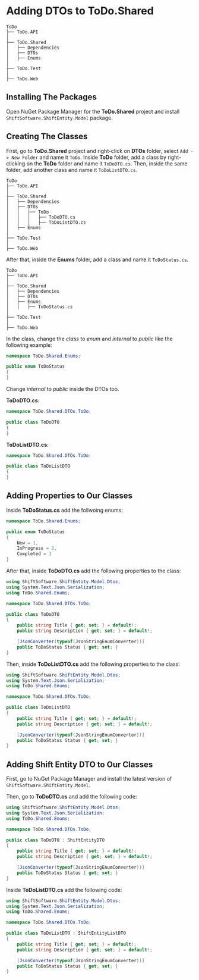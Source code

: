 # Adding DTOs to ToDo.Shared

``` hl_lines="4"
ToDo
├── ToDo.API
│
├── ToDo.Shared
│   ├── Dependencies
│   ├── DTOs
│   ├── Enums
│
├── ToDo.Test
│
├── ToDo.Web
```

## Installing The Packages

Open NuGet Package Manager for the **ToDo.Shared** project and install ``ShiftSoftware.ShiftEntity.Model`` package.

## Creating The Classes

First, go to **ToDo.Shared** project and right-click on **DTOs** folder, select ``Add -> New Folder`` and name it ``ToDo``. Inside **ToDo** folder, add a class by right-clicking on the **ToDo** folder and name it ``ToDoDTO.cs``. Then, inside the same folder, add another class and name it ``ToDoListDTO.cs``.

``` hl_lines="7-9"
ToDo
├── ToDo.API
│
├── ToDo.Shared
│   ├── Dependencies
│   ├── DTOs
│   │   ├── ToDo
│   │   │   ├── ToDoDTO.cs
│   │   │   ├── ToDoListDTO.cs
│   ├── Enums
│
├── ToDo.Test
│
├── ToDo.Web
```

After that, inside the **Enums** folder, add a class and name it ``ToDoStatus.cs``.

``` hl_lines="7-8"
ToDo
├── ToDo.API
│
├── ToDo.Shared
│   ├── Dependencies
│   ├── DTOs
│   ├── Enums
│   │   ├── ToDoStatus.cs
│
├── ToDo.Test
│
├── ToDo.Web
```

In the class, change the *class* to *enum* and *internal* to *public* like the following example:

``` cs hl_lines="3"
namespace ToDo.Shared.Enums;

public enum ToDoStatus
{
}
```

Change *internal* to *public* inside the DTOs too.

**ToDoDTO.cs**:

``` cs hl_lines="3"
namespace ToDo.Shared.DTOs.ToDo;

public class ToDoDTO
{
}
```

**ToDoListDTO.cs**:

``` cs hl_lines="3"
namespace ToDo.Shared.DTOs.ToDo;

public class ToDoListDTO
{
}
```

## Adding Properties to Our Classes

Inside **ToDoStatus.cs** add the follwoing enums:

``` cs hl_lines="5-7"
namespace ToDo.Shared.Enums;

public enum ToDoStatus
{
    New = 1,
    InProgress = 2,
    Completed = 3
}
```

After that, inside **ToDoDTO.cs** add the following properties to the class:

``` cs hl_lines="9-13"
using ShiftSoftware.ShiftEntity.Model.Dtos;
using System.Text.Json.Serialization;
using ToDo.Shared.Enums;

namespace ToDo.Shared.DTOs.ToDo;

public class ToDoDTO
{
    public string Title { get; set; } = default!;
    public string Description { get; set; } = default!;

    [JsonConverter(typeof(JsonStringEnumConverter))]
    public ToDoStatus Status { get; set; }
}
```

Then, inside **ToDoListDTO.cs** add the following properties to the class:

``` cs hl_lines="9-13"
using ShiftSoftware.ShiftEntity.Model.Dtos;
using System.Text.Json.Serialization;
using ToDo.Shared.Enums;

namespace ToDo.Shared.DTOs.ToDo;

public class ToDoListDTO
{
    public string Title { get; set; } = default!;
    public string Description { get; set; } = default!;

    [JsonConverter(typeof(JsonStringEnumConverter))]
    public ToDoStatus Status { get; set; }
}
```

## Adding Shift Entity DTO to Our Classes

First, go to NuGet Package Manager and install the latest version of ``ShiftSoftware.ShiftEntity.Model``.

Then, go to **ToDoDTO.cs** and add the following code:

``` cs hl_lines="7"
using ShiftSoftware.ShiftEntity.Model.Dtos;
using System.Text.Json.Serialization;
using ToDo.Shared.Enums;

namespace ToDo.Shared.DTOs.ToDo;

public class ToDoDTO : ShiftEntityDTO
{
    public string Title { get; set; } = default!;
    public string Description { get; set; } = default!;

    [JsonConverter(typeof(JsonStringEnumConverter))]
    public ToDoStatus Status { get; set; }
}
```

Inside **ToDoListDTO.cs** add the following code:

``` cs hl_lines="7"
using ShiftSoftware.ShiftEntity.Model.Dtos;
using System.Text.Json.Serialization;
using ToDo.Shared.Enums;

namespace ToDo.Shared.DTOs.ToDo;

public class ToDoListDTO : ShiftEntityListDTO
{
    public string Title { get; set; } = default!;
    public string Description { get; set; } = default!;

    [JsonConverter(typeof(JsonStringEnumConverter))]
    public ToDoStatus Status { get; set; }
}
```